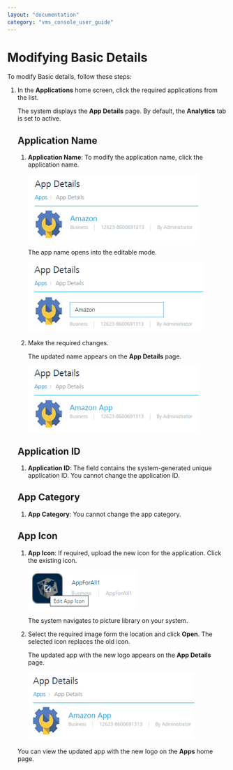 ```yaml
---
layout: "documentation"
category: "vms_console_user_guide"
---
```

                            


Modifying Basic Details
=======================

To modify Basic details, follow these steps:

1.  In the **Applications** home screen, click the required applications from the list.
    
    The system displays the **App Details** page. By default, the **Analytics** tab is set to active.
    
    Application Name
    ----------------
    
    1.  **Application Name**: To modify the application name, click the application name.
        
        ![](../Resources/Images/Overview/Apps/modifyappname-2.png)
        
        The app name opens into the editable mode.
        
        ![](../Resources/Images/Overview/Apps/modifyappname.png)
        
    2.  Make the required changes.
        
        The updated name appears on the **App Details** page.
        
        ![](../Resources/Images/Overview/Apps/modifyappname-3.png)
        
    
    Application ID
    --------------
    
    1.  **Application ID**: The field contains the system-generated unique application ID. You cannot change the application ID.
    
    App Category
    ------------
    
    1.  **App Category**: You cannot change the app category.
    
    App Icon
    --------
    
    1.  **App Icon**: If required, upload the new icon for the application. Click the existing icon.
        
        ![](../Resources/Images/Overview/Apps/modifyappicon.png)
        
        The system navigates to picture library on your system.
        
    2.  Select the required image form the location and click **Open**. The selected icon replaces the old icon.
        
        The updated app with the new logo appears on the **App Details** page.
        
        ![](../Resources/Images/Overview/Apps/modifyappicon-2.png)
        
    
    You can view the updated app with the new logo on the **Apps** home page.
